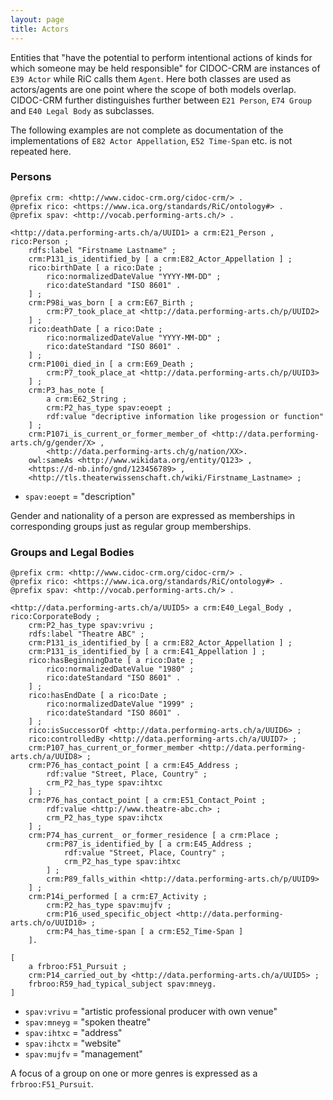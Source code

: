 ```yaml
---
layout: page
title: Actors
---
```


Entities that "have the potential to perform intentional actions of kinds for which someone may be held responsible" for CIDOC-CRM are instances of `E39 Actor` while RiC calls them `Agent`. Here both classes are used as actors/agents are one point where the scope of both models overlap. CIDOC-CRM further distinguishes further between `E21 Person`, `E74 Group` and `E40 Legal Body` as subclasses.

The following examples are not complete as documentation of the implementations of `E82 Actor Appellation`, `E52 Time-Span` etc. is not repeated here.

### Persons <a id="persons"></a>

```ttl
@prefix crm: <http://www.cidoc-crm.org/cidoc-crm/> .
@prefix rico: <https://www.ica.org/standards/RiC/ontology#> .
@prefix spav: <http://vocab.performing-arts.ch/> .

<http://data.performing-arts.ch/a/UUID1> a crm:E21_Person , rico:Person ;
    rdfs:label "Firstname Lastname" ;
    crm:P131_is_identified_by [ a crm:E82_Actor_Appellation ] ;
    rico:birthDate [ a rico:Date ;
        rico:normalizedDateValue "YYYY-MM-DD" ;
        rico:dateStandard "ISO 8601" .
    ] ;
    crm:P98i_was_born [ a crm:E67_Birth ;
        crm:P7_took_place_at <http://data.performing-arts.ch/p/UUID2>
    ] ;
    rico:deathDate [ a rico:Date ;
        rico:normalizedDateValue "YYYY-MM-DD" ;
        rico:dateStandard "ISO 8601" .
    ] ;
    crm:P100i_died_in [ a crm:E69_Death ;
        crm:P7_took_place_at <http://data.performing-arts.ch/p/UUID3>
    ] ;
    crm:P3_has_note [
        a crm:E62_String ;
        crm:P2_has_type spav:eoept ;
        rdf:value "decriptive information like progession or function"
    ] ;
    crm:P107i_is_current_or_former_member_of <http://data.performing-arts.ch/g/gender/X> ,
        <http://data.performing-arts.ch/g/nation/XX>.
    owl:sameAs <http://www.wikidata.org/entity/Q123> ,
    <https://d-nb.info/gnd/123456789> , 
    <http://tls.theaterwissenschaft.ch/wiki/Firstname_Lastname> ;
```

* `spav:eoept` = "description"

Gender and nationality of a person are expressed as memberships in corresponding groups just as regular group memberships.

### Groups and Legal Bodies <a id="groups"></a>

```ttl
@prefix crm: <http://www.cidoc-crm.org/cidoc-crm/> .
@prefix rico: <https://www.ica.org/standards/RiC/ontology#> .
@prefix spav: <http://vocab.performing-arts.ch/> .

<http://data.performing-arts.ch/a/UUID5> a crm:E40_Legal_Body , rico:CorporateBody ;
    crm:P2_has_type spav:vrivu ;
    rdfs:label "Theatre ABC" ;
    crm:P131_is_identified_by [ a crm:E82_Actor_Appellation ] ;
    crm:P131_is_identified_by [ a crm:E41_Appellation ] ;
    rico:hasBeginningDate [ a rico:Date ;
        rico:normalizedDateValue "1980" ;
        rico:dateStandard "ISO 8601" .
    ] ;
    rico:hasEndDate [ a rico:Date ;
        rico:normalizedDateValue "1999" ;
        rico:dateStandard "ISO 8601" .
    ] ;
    rico:isSuccessorOf <http://data.performing-arts.ch/a/UUID6> ;
    rico:controlledBy <http://data.performing-arts.ch/a/UUID7> ;
    crm:P107_has_current_or_former_member <http://data.performing-arts.ch/a/UUID8> ;
    crm:P76_has_contact_point [ a crm:E45_Address ;
        rdf:value "Street, Place, Country" ;
        crm_P2_has_type spav:ihtxc
    ] ;
    crm:P76_has_contact_point [ a crm:E51_Contact_Point ;
        rdf:value <http://www.theatre-abc.ch> ;
        crm_P2_has_type spav:ihctx
    ] ;
    crm:P74_has_current_ or_former_residence [ a crm:Place ;
        crm:P87_is_identified_by [ a crm:E45_Address ;
            rdf:value "Street, Place, Country" ;
            crm_P2_has_type spav:ihtxc
        ] ;
        crm:P89_falls_within <http://data.performing-arts.ch/p/UUID9>
    ] ;
    crm:P14i_performed [ a crm:E7_Activity ;
        crm:P2_has_type spav:mujfv ;
        crm:P16_used_specific_object <http://data.performing-arts.ch/o/UUID10> ;
        crm:P4_has_time-span [ a crm:E52_Time-Span ]
    ].

[
    a frbroo:F51_Pursuit ;
    crm:P14_carried_out_by <http://data.performing-arts.ch/a/UUID5> ;
    frbroo:R59_had_typical_subject spav:mneyg.
]
```

* `spav:vrivu` = "artistic professional producer with own venue"
* `spav:mneyg` = "spoken theatre"
* `spav:ihtxc` = "address"
* `spav:ihctx` = "website"
* `spav:mujfv` = "management"

A focus of a group on one or more genres is expressed as a `frbroo:F51_Pursuit`.

<!-- TODO: Change the two identical blank node addresses into into one entity with URI? -->


